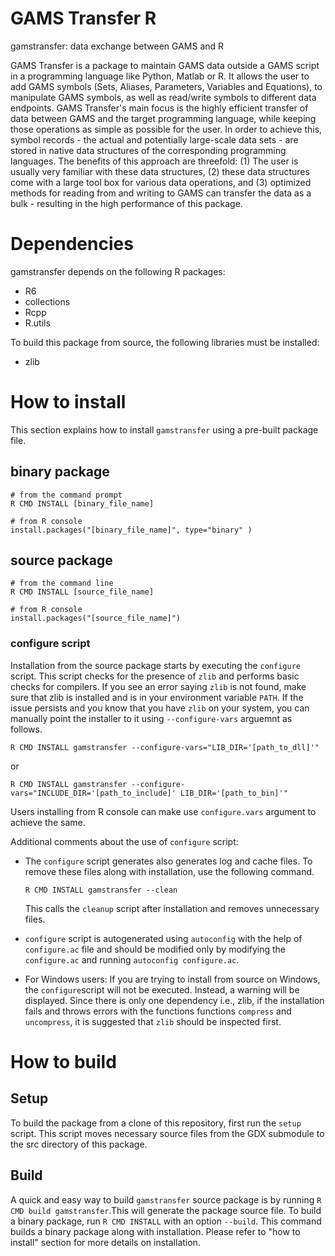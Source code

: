 # GAMS Transfer R #

gamstransfer: data exchange between GAMS and R

GAMS Transfer is a package to maintain GAMS data outside a GAMS script
 in a programming language like Python, Matlab or R. It allows the user
to add GAMS symbols (Sets, Aliases, Parameters, Variables and Equations),
 to manipulate GAMS symbols, as well as read/write symbols to different
data endpoints. GAMS Transfer's main focus is the highly efficient transfer
 of data between GAMS and the target programming language, while keeping
those operations as simple as possible for the user. In order to achieve this,
 symbol records - the actual and potentially large-scale data sets - are
stored in native data structures of the corresponding programming languages.
The benefits of this approach are threefold: (1) The user is usually very
familiar with these data structures, (2) these data structures come with a
large tool box for various data operations, and (3) optimized methods for
reading from and writing to GAMS can transfer the data as a bulk - resulting
 in the high performance of this package.

# Dependencies #
gamstransfer depends on the following R packages:
- R6
- collections
- Rcpp
- R.utils

To build this package from source, the following libraries must be installed:
- zlib

# How to install #

This section explains how to install `gamstransfer` using a pre-built package file.

## binary package ##

```
# from the command prompt
R CMD INSTALL [binary_file_name]

# from R console
install.packages("[binary_file_name]", type="binary" )
```

## source package ##

```
# from the command line
R CMD INSTALL [source_file_name]

# from R console
install.packages("[source_file_name]")
```

### configure script ###
Installation from the source package starts by executing the `configure` script. This script checks for the presence of `zlib` and performs
basic checks for compilers. If you see an error saying `zlib` is not found,
make sure that zlib is installed and is in your environment variable `PATH`.
If the issue persists and you know that you have `zlib` on your system, you
can manually point the installer to it using `--configure-vars` arguemnt
as follows.

```
R CMD INSTALL gamstransfer --configure-vars="LIB_DIR='[path_to_dll]'"
```
or
```
R CMD INSTALL gamstransfer --configure-vars="INCLUDE_DIR='[path_to_include]' LIB_DIR='[path_to_bin]'"
```

Users installing from R console can make use `configure.vars` argument to achieve the same.

Additional comments about the use of `configure` script:
* The `configure` script generates also generates log and cache files. To remove these files
    along with installation, use the following command.
    ```
    R CMD INSTALL gamstransfer --clean
    ```
    This calls the `cleanup` script after installation and removes unnecessary files.

* `configure` script is autogenerated using `autoconfig` with the help of `configure.ac` file
    and should be modified only by modifying the `configure.ac` and running `autoconfig configure.ac`.

*  For Windows users: If you are trying to install from source on Windows, the `configure`script will not be executed. Instead, a warning will be displayed. Since there is only one dependency i.e., zlib, if the installation fails and throws errors with the functions functions `compress` and `uncompress`, it is suggested that `zlib` should be inspected first.

# How to build #

## Setup ##

To build the package from a clone of this repository, first
run the `setup` script. This script moves necessary source
files from the GDX submodule to the src directory of this package.

## Build ##

A quick and easy way to build `gamstransfer` source package is by running ```R CMD build gamstransfer```.This will generate the package source file. To build a binary package, run `R CMD INSTALL` with an option `--build`. This command builds a binary package along with installation. Please refer to "how to install" section for more details on installation.

